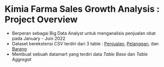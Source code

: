 # Kimia Farma Sales Growth Analysis : Project Overview
- Berperan sebagai Big Data Analyst untuk menganalisis penjualan obat pada January - Juni 2022
- Dataset berekstensi <i>CSV</i> terdiri dari 3 table : [Penjualan](Data_Source/Penjualan.csv), [Pelanggan](Data_Source/Pelanggan.csv), dan [Barang](Data_Source/Barang.csv)
- Membuat sebuah datamart yang terdiri data <i>Table Base</i> dan <i>Table Aggregat</i>
